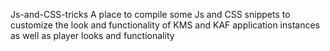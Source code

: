 Js-and-CSS-tricks
A place to compile some Js and CSS snippets to customize the look and functionality of KMS and KAF application instances as well as player looks and functionality
